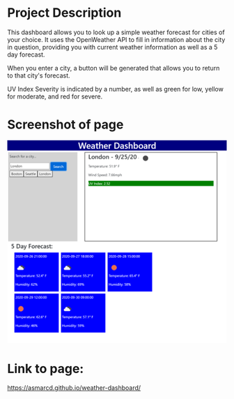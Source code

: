 # Project Description
This dashboard allows you to look up a simple weather forecast for cities of your choice. It uses the OpenWeather API to fill in information about the city in question, providing you with current weather information as well as a 5 day forecast.

When you enter a city, a button will be generated that allows you to return to that city's forecast.

UV Index Severity is indicated by a number, as well as green for low, yellow for moderate, and red for severe.

# Screenshot of page
<img src = "Screenshot 2020-09-22 192248.png">

# Link to page:
https://asmarcd.github.io/weather-dashboard/